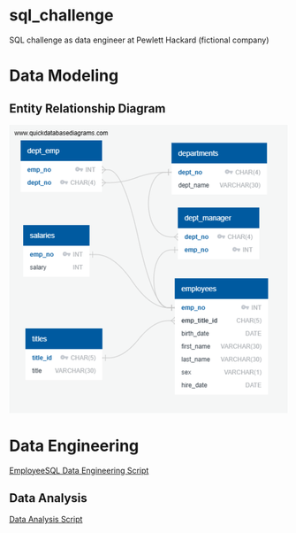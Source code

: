 # sql_challenge
SQL challenge as data engineer at Pewlett Hackard (fictional company)


# Data Modeling

## Entity Relationship Diagram


![Employee SQL ERD](EmployeeSQL/EmployeeSQL_DB_ERD_updated.png)

# Data Engineering

[EmployeeSQL Data Engineering Script](EmployeeSQL/QuickDBD-EmployeeSQL_DB_table_schemata_updated.sql)


## Data Analysis

[Data Analysis Script](EmployeeSQL/data_analysis_updated.sql)

